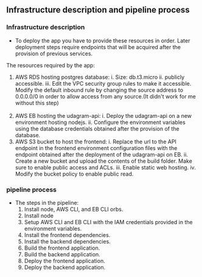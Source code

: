 ## Infrastructure description and pipeline process

### Infrastructure description

- To deploy the app you have to provide these resources in order. Later deployment steps require endpoints that will be acquired after the provision of previous services.

The resources required by the app:

1. AWS RDS hosting postgres database:
   i. Size: db.t3.micro
   ii. publicly accessible.
   iii. Edit the VPC security group rules to make it accessible. Modify the default inbound rule by changing the source address to 0.0.0.0/0 in order to allow access from any source.(It didn't work for me without this step)  
   <br>
2. AWS EB hosting the udagram-api:
   i. Deploy the udagram-api on a new environment hosting nodejs.
   ii. Configure the environment variables using the database credentials obtained after the provision of the database.
   <br>
3. AWS S3 bucket to host the frontend:
   i. Replace the url to the API endpoint in the frontend environment configuration files with the endpoint obtained after the deployment of the udagram-api on EB.
   ii. Create a new bucket and upload the contents of the build folder. Make sure to enable public access and ACLs.
   iii. Enable static web hosting.
   iv. Modify the bucket policy to enable public read.

### pipeline process

- The steps in the pipeline:
  1. Install node, AWS CLI, and EB CLI orbs.
  2. Install node
  3. Setup AWS CLI and EB CLI with the IAM credentials provided in the environment variables.
  4. Install the frontend dependencies.
  5. Install the backend dependencies.
  6. Build the frontend application.
  7. Build the backend application.
  8. Deploy the frontend application.
  9. Deploy the backend application.
